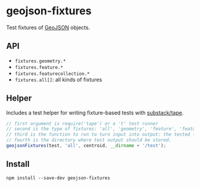 # geojson-fixtures

Test fixtures of [GeoJSON](http://geojson.org/) objects.

## API

* `fixtures.geometry.*`
* `fixtures.feature.*`
* `fixtures.featurecollection.*`
* `fixtures.all[]`: all kinds of fixtures

## Helper

Includes a test helper for writing fixture-based tests with [substack/tape](https://github.com/substack/tape).

```js
// first argument is require('tape') or a 't' test runner
// second is the type of fixtures: 'all', 'geometry', 'feature', 'featurecollection'
// third is the function to run to turn input into output: the tested function.
// fourth is the directory where test output should be stored.
geojsonFixtures(test, 'all', centroid, __dirname + '/test');
```

## Install

    npm install --save-dev geojson-fixtures
